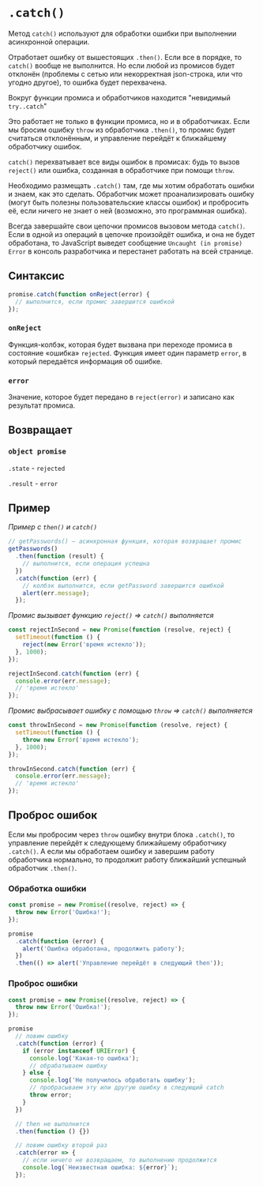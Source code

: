 # `.catch()`

Метод `catch()` используют для обработки ошибки при выполнении асинхронной операции.

Отработает ошибку от вышестоящих `.then()`. Если все в порядке, то `catch()` вообще не выполнится. Но если любой из промисов будет отклонён (проблемы с сетью или некорректная json-строка, или что угодно другое), то ошибка будет перехвачена.

Вокруг функции промиса и обработчиков находится "невидимый `try..catch`"

Это работает не только в функции промиса, но и в обработчиках. Если мы бросим ошибку `throw` из обработчика `.then()`, то промис будет считаться отклонённым, и управление перейдёт к ближайшему обработчику ошибок.

`catch()` перехватывает все виды ошибок в промисах: будь то вызов `reject()` или ошибка, созданная в обработчике при помощи `throw`.

Необходимо размещать `.catch()` там, где мы хотим обработать ошибки и знаем, как это сделать. Обработчик может проанализировать ошибку (могут быть полезны пользовательские классы ошибок) и пробросить её, если ничего не знает о ней (возможно, это программная ошибка).

Всегда завершайте свои цепочки промисов вызовом метода `catch()`. Если в одной из операций в цепочке произойдёт ошибка, и она не будет обработана, то JavaScript выведет сообщение `Uncaught (in promise) Error` в консоль разработчика и перестанет работать на всей странице.

## Синтаксис

```js
promise.catch(function onReject(error) {
  // выполнится, если промис завершится ошибкой
});
```

### `onReject`

Функция-колбэк, которая будет вызвана при переходе промиса в состояние «ошибка» `rejected`. Функция имеет один параметр `error`, в который передаётся информация об ошибке.

### `error`

Значение, которое будет передано в `reject(error)` и записано как результат промиса.

## Возвращает

### `object promise`

`.state` - `rejected`

`.result` - `error`

## Пример

_Пример с `then()` и `catch()`_

```js
// getPasswords() — асинхронная функция, которая возвращает промис
getPasswords()
  .then(function (result) {
    // выполнится, если операция успешна
  })
  .catch(function (err) {
    // колбэк выполнится, если getPassword завершится ошибкой
    alert(err.message);
  });
```

_Промис вызывает функцию `reject()` => `catch()` выполняется_

```js
const rejectInSecond = new Promise(function (resolve, reject) {
  setTimeout(function () {
    reject(new Error('время истекло'));
  }, 1000);
});

rejectInSecond.catch(function (err) {
  console.error(err.message);
  // 'время истекло'
});
```

_Промис выбрасывает ошибку с помощью `throw` => `catch()` выполняется_

```js
const throwInSecond = new Promise(function (resolve, reject) {
  setTimeout(function () {
    throw new Error('время истекло');
  }, 1000);
});

throwInSecond.catch(function (err) {
  console.error(err.message);
  // 'время истекло'
});
```

## Проброс ошибок

Если мы пробросим через `throw` ошибку внутри блока `.catch()`, то управление перейдёт к следующему ближайшему обработчику `.catch()`. А если мы обработаем ошибку и завершим работу обработчика нормально, то продолжит работу ближайший успешный обработчик `.then()`.

### Обработка ошибки

```js
const promise = new Promise((resolve, reject) => {
  throw new Error('Ошибка!');
});

promise
  .catch(function (error) {
    alert('Ошибка обработана, продолжить работу');
  })
  .then(() => alert('Управление перейдёт в следующий then'));
```

### Проброс ошибки

```js
const promise = new Promise((resolve, reject) => {
  throw new Error('Ошибка!');
});

promise
  // ловим ошибку
  .catch(function (error) {
    if (error instanceof URIError) {
      console.log('Какая-то ошибка');
      // обрабатываем ошибку
    } else {
      console.log('Не получилось обработать ошибку');
      // пробрасываем эту или другую ошибку в следующий catch
      throw error;
    }
  })

  // then не выполнится
  .then(function () {})

  // ловим ошибку второй раз
  .catch(error => {
    // если ничего не возвращаем, то выполнение продолжится
    console.log(`Неизвестная ошибка: ${error}`);
  });
```
